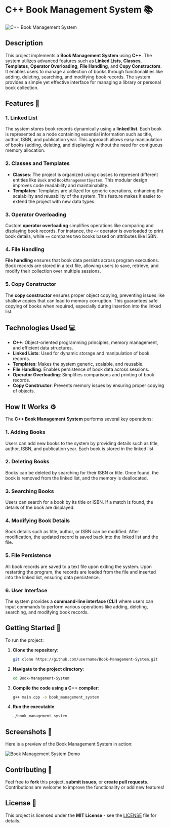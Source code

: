 # C++ Book Management System 📚

![C++ Book Management System](https://via.placeholder.com/1200x200.png?text=Book+Management+System)

## Description
This project implements a **Book Management System** using **C++**. The system utilizes advanced features such as **Linked Lists**, **Classes**, **Templates**, **Operator Overloading**, **File Handling**, and **Copy Constructors**. It enables users to manage a collection of books through functionalities like adding, deleting, searching, and modifying book records. The system provides a simple yet effective interface for managing a library or personal book collection.

## Features 🌟

### 1. **Linked List**  
The system stores book records dynamically using a **linked list**. Each book is represented as a node containing essential information such as title, author, ISBN, and publication year. This approach allows easy manipulation of books (adding, deleting, and displaying) without the need for contiguous memory allocation.

### 2. **Classes and Templates**  
- **Classes**: The project is organized using classes to represent different entities like `Book` and `BookManagementSystem`. This modular design improves code readability and maintainability.
- **Templates**: Templates are utilized for generic operations, enhancing the scalability and reusability of the system. This feature makes it easier to extend the project with new data types.

### 3. **Operator Overloading**  
Custom **operator overloading** simplifies operations like comparing and displaying book records. For instance, the `<<` operator is overloaded to print book details, while `==` compares two books based on attributes like ISBN.

### 4. **File Handling**  
**File handling** ensures that book data persists across program executions. Book records are stored in a text file, allowing users to save, retrieve, and modify their collection over multiple sessions.

### 5. **Copy Constructor**  
The **copy constructor** ensures proper object copying, preventing issues like shallow copies that can lead to memory corruption. This guarantees safe copying of books when required, especially during insertion into the linked list.

## Technologies Used 💻
- **C++**: Object-oriented programming principles, memory management, and efficient data structures.
- **Linked Lists**: Used for dynamic storage and manipulation of book records.
- **Templates**: Makes the system generic, scalable, and reusable.
- **File Handling**: Enables persistence of book data across sessions.
- **Operator Overloading**: Simplifies comparisons and printing of book records.
- **Copy Constructor**: Prevents memory issues by ensuring proper copying of objects.

## How It Works ⚙️
The **C++ Book Management System** performs several key operations:

### 1. **Adding Books**  
Users can add new books to the system by providing details such as title, author, ISBN, and publication year. Each book is stored in the linked list.

### 2. **Deleting Books**  
Books can be deleted by searching for their ISBN or title. Once found, the book is removed from the linked list, and the memory is deallocated.

### 3. **Searching Books**  
Users can search for a book by its title or ISBN. If a match is found, the details of the book are displayed.

### 4. **Modifying Book Details**  
Book details such as title, author, or ISBN can be modified. After modification, the updated record is saved back into the linked list and the file.

### 5. **File Persistence**  
All book records are saved to a text file upon exiting the system. Upon restarting the program, the records are loaded from the file and inserted into the linked list, ensuring data persistence.

### 6. **User Interface**  
The system provides a **command-line interface (CLI)** where users can input commands to perform various operations like adding, deleting, searching, and modifying book records.

## Getting Started 🚀

To run the project:

1. **Clone the repository**:
    ```bash
    git clone https://github.com/username/Book-Management-System.git
    ```

2. **Navigate to the project directory**:
    ```bash
    cd Book-Management-System
    ```

3. **Compile the code using a C++ compiler**:
    ```bash
    g++ main.cpp -o book_management_system
    ```

4. **Run the executable**:
    ```bash
    ./book_management_system
    ```

## Screenshots 📸

Here is a preview of the Book Management System in action:

![Book Management System Demo](https://user-images.githubusercontent.com/123456789/123456789-abcdef00.jpg)

## Contributing 🤝
Feel free to **fork** this project, **submit issues**, or **create pull requests**. Contributions are welcome to improve the functionality or add new features!

## License 📝
This project is licensed under the **MIT License** - see the [LICENSE](LICENSE) file for details.
